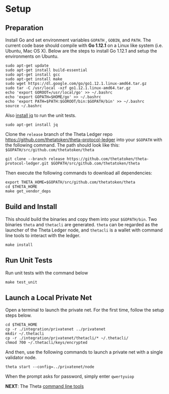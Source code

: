 # Setup

## Preparation

Install Go and set environment variables `GOPATH` , `GOBIN`, and `PATH`. The current code base should compile with **Go 1.12.1** on a Linux like system (i.e. Ubuntu, Mac OS X). Below are the steps to install Go 1.12.1 and setup the environments on Ubuntu.

```
sudo apt-get update
sudo apt-get install build-essential
sudo apt-get install gcc
sudo apt-get install make
sudo wget https://dl.google.com/go/go1.12.1.linux-amd64.tar.gz
sudo tar -C /usr/local -xzf go1.12.1.linux-amd64.tar.gz
echo 'export GOROOT=/usr/local/go' >> ~/.bashrc
echo 'export GOPATH=$HOME/go' >> ~/.bashrc
echo 'export PATH=$PATH:$GOROOT/bin:$GOPATH/bin' >> ~/.bashrc
source ~/.bashrc
```

Also [install jq](https://stedolan.github.io/jq/download/) to run the unit tests. 

```
sudo apt-get install jq
```

Clone the `release` branch of the Theta Ledger repo https://github.com/thetatoken/theta-protocol-ledger into your `$GOPATH` with the following command. The path should look like this: `$GOPATH/src/github.com/thetatoken/theta`

```
git clone --branch release https://github.com/thetatoken/theta-protocol-ledger.git $GOPATH/src/github.com/thetatoken/theta
```

Then execute the following commands to download all dependencies:

```
export THETA_HOME=$GOPATH/src/github.com/thetatoken/theta
cd $THETA_HOME
make get_vendor_deps
```

## Build and Install
This should build the binaries and copy them into your `$GOPATH/bin`. Two binaries `theta` and `thetacli` are generated. `theta` can be regarded as the launcher of the Theta Ledger node, and `thetacli` is a wallet with command line tools to interact with the ledger. 
```
make install
```

## Run Unit Tests
Run unit tests with the command below
```
make test_unit
```

## Launch a Local Private Net
Open a terminal to launch the private net. For the first time, follow the setup steps below.
```
cd $THETA_HOME
cp -r ./integration/privatenet ../privatenet
mkdir ~/.thetacli
cp -r ./integration/privatenet/thetacli/* ~/.thetacli/
chmod 700 ~/.thetacli/keys/encrypted
```
And then, use the following commands to launch a private net with a single validator node.
```
theta start --config=../privatenet/node
```
When the prompt asks for password, simply enter `qwertyuiop`

**NEXT**: The Theta [command line tools](https://github.com/thetatoken/theta-mainnet-integration-guide/blob/master/docs/cmd.md#command-line-tool) 
